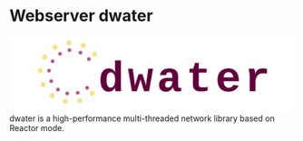 # Webserver dwater
![logo](./screenshots/logo.png)
dwater is a high-performance multi-threaded network library based on Reactor mode.

